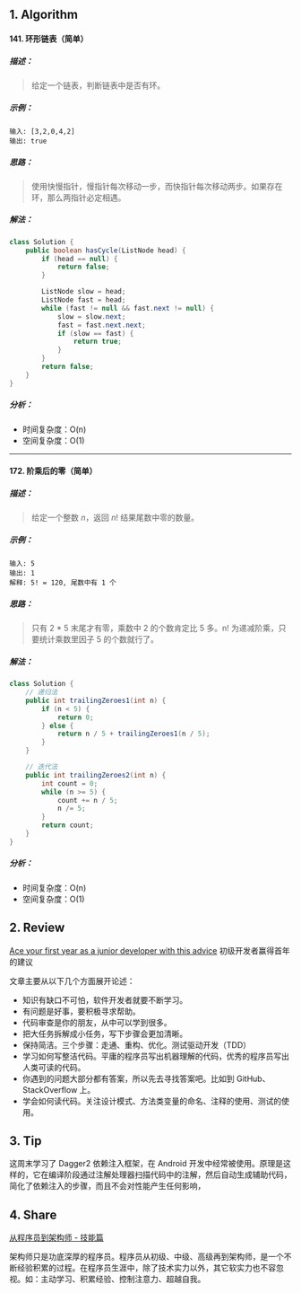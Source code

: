 ## 1. Algorithm

#### 141. 环形链表（简单）

##### 描述：

> 给定一个链表，判断链表中是否有环。

##### 示例：

```properties
输入: [3,2,0,4,2]
输出: true
```

##### 思路：

> 使用快慢指针，慢指针每次移动一步，而快指针每次移动两步。如果存在环，那么两指针必定相遇。

##### 解法：

```java
class Solution {
    public boolean hasCycle(ListNode head) {
        if (head == null) {
            return false;
        }

        ListNode slow = head;
        ListNode fast = head;
        while (fast != null && fast.next != null) {
            slow = slow.next;
            fast = fast.next.next;
            if (slow == fast) {
                return true;
            }
        }
        return false;
    }
}
```

##### 分析：

- 时间复杂度：O(n)
- 空间复杂度：O(1)

-----

#### 172. 阶乘后的零（简单）

##### 描述：

> 给定一个整数 *n*，返回 *n*! 结果尾数中零的数量。

##### 示例：

```properties
输入: 5
输出: 1
解释: 5! = 120, 尾数中有 1 个
```

##### 思路：

> 只有 2 * 5 末尾才有零，乘数中 2 的个数肯定比 5 多。n! 为递减阶乘，只要统计乘数里因子 5 的个数就行了。

##### 解法：

```java
class Solution {
    // 递归法
    public int trailingZeroes1(int n) {
        if (n < 5) {
            return 0;
        } else {
            return n / 5 + trailingZeroes1(n / 5);
        }
    }

    // 迭代法
    public int trailingZeroes2(int n) {
        int count = 0;
        while (n >= 5) {
            count += n / 5;
            n /= 5;
        }
        return count;
    }
}
```

##### 分析：

- 时间复杂度：O(n)
- 空间复杂度：O(1)

## 2. Review

[Ace your first year as a junior developer with this advice](https://medium.freecodecamp.org/ace-your-first-year-as-a-junior-developer-with-this-advice-bbc68b6fe2d9) 初级开发者赢得首年的建议

文章主要从以下几个方面展开论述：

- 知识有缺口不可怕，软件开发者就要不断学习。
- 有问题是好事，要积极寻求帮助。
- 代码审查是你的朋友，从中可以学到很多。
- 把大任务拆解成小任务，写下步骤会更加清晰。
- 保持简洁。三个步骤：走通、重构、优化。测试驱动开发（TDD）
- 学习如何写整洁代码。平庸的程序员写出机器理解的代码，优秀的程序员写出人类可读的代码。
- 你遇到的问题大部分都有答案，所以先去寻找答案吧。比如到 GitHub、StackOverflow 上。
- 学会如何读代码。关注设计模式、方法类变量的命名、注释的使用、测试的使用。

## 3. Tip

这周末学习了 Dagger2 依赖注入框架，在 Android 开发中经常被使用。原理是这样的，它在编译阶段通过注解处理器扫描代码中的注解，然后自动生成辅助代码，简化了依赖注入的步骤，而且不会对性能产生任何影响，

## 4. Share

[从程序员到架构师 - 技能篇](https://mp.weixin.qq.com/s/M1E_UrkCQ3PNnGsyqpKc1A)

架构师只是功底深厚的程序员。程序员从初级、中级、高级再到架构师，是一个不断经验积累的过程。在程序员生涯中，除了技术实力以外，其它软实力也不容忽视。如：主动学习、积累经验、控制注意力、超越自我。
